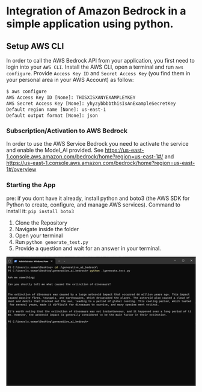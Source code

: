 # Integration of Amazon Bedrock in a simple application using python.

## Setup AWS CLI
In order to call the AWS Bedrock API from your application, you first need to login into your `AWS CLI`.
Install the AWS CLI, open a terminal and run `aws configure`. Provide `Access Key ID` and `Secret Access Key` (you find them in your personal area in your AWS Account) as follow:

```
$ aws configure
AWS Access Key ID [None]: THISXISXANYEXAMPLEYKEY
AWS Secret Access Key [None]: yhyzybbbbthisIsAnExampleSecretKey
Default region name [None]: us-east-1
Default output format [None]: json
```

### Subscription/Activation to AWS Bedrock
In order to use the AWS Service Bedrock you need to activate the service and enable the Model_AI provided.
See https://us-east-1.console.aws.amazon.com/bedrock/home?region=us-east-1#/ and https://us-east-1.console.aws.amazon.com/bedrock/home?region=us-east-1#/overview

### Starting the App
pre: if you dont have it already, install python and boto3 (the AWS SDK for Python to create, configure, and manage AWS services).
     Command to install it: `pip install boto3`
 
1. Clone the Repository
2. Navigate inside the folder
3. Open your terminal
4. Run `python generate_test.py`
5. Provide a question and wait for an answer in your terminal.


![plot](./generate_text_screenshot.png)

